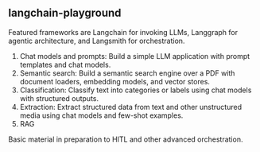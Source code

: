 ## langchain-playground

Featured frameworks are Langchain for invoking LLMs, Langgraph for agentic architecture, and Langsmith for orchestration. 

1. Chat models and prompts: Build a simple LLM application with prompt templates and chat models.
2. Semantic search: Build a semantic search engine over a PDF with document loaders, embedding models, and vector stores.
3. Classification: Classify text into categories or labels using chat models with structured outputs.
4. Extraction: Extract structured data from text and other unstructured media using chat models and few-shot examples.
5. RAG

Basic material in preparation to HITL and other advanced orchestration.
